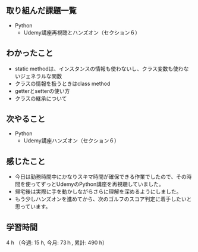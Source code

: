 ## 取り組んだ課題一覧
- Python
    - Udemy講座再視聴とハンズオン（セクション６）
## わかったこと
- static methodは、インスタンスの情報も使わないし、クラス変数も使わないジェネラルな関数
- クラスの情報を扱うときはclass method
- getterとsetterの使い方
- クラスの継承について
## 次やること
- Python
    - Udemy講座ハンズオン（セクション６）
## 感じたこと
- 今日は勤務時間中にかなりスキマ時間が確保できる作業でしたので、その時間を使ってずっとUdemyのPython講座を再視聴していました。
- 帰宅後は実際に手を動かしながらさらに理解を深めるようにしました。
- もう少しハンズオンを進めてから、次のゴルフのスコア判定に着手したいと思っています。
## 学習時間
4 h （今週: 15 h, 今月: 73ｈ, 累計: 490 h）